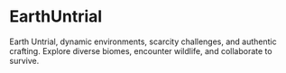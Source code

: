 # EarthUntrial
Earth Untrial, dynamic environments, scarcity challenges, and authentic crafting. Explore diverse biomes, encounter wildlife, and collaborate to survive.
